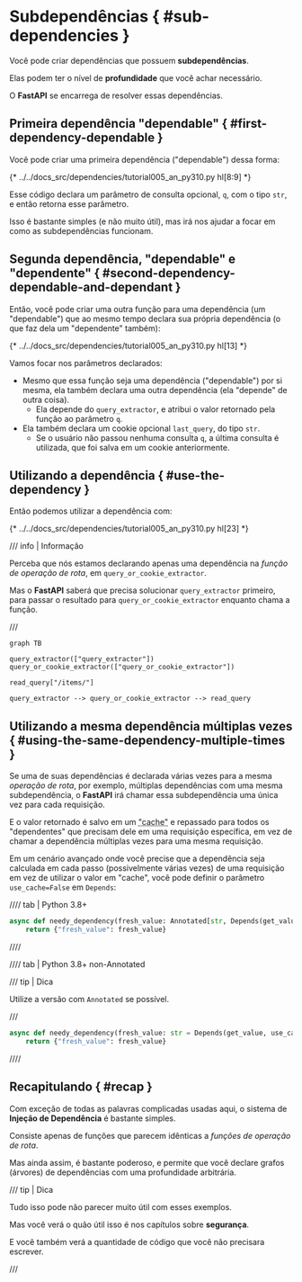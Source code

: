 # Subdependências { #sub-dependencies }

Você pode criar dependências que possuem **subdependências**.

Elas podem ter o nível de **profundidade** que você achar necessário.

O **FastAPI** se encarrega de resolver essas dependências.

## Primeira dependência "dependable" { #first-dependency-dependable }

Você pode criar uma primeira dependência ("dependable") dessa forma:

{* ../../docs_src/dependencies/tutorial005_an_py310.py hl[8:9] *}

Esse código declara um parâmetro de consulta opcional, `q`, com o tipo `str`, e então retorna esse parâmetro.

Isso é bastante simples (e não muito útil), mas irá nos ajudar a focar em como as subdependências funcionam.

## Segunda dependência, "dependable" e "dependente" { #second-dependency-dependable-and-dependant }

Então, você pode criar uma outra função para uma dependência (um "dependable") que ao mesmo tempo declara sua própria dependência (o que faz dela um "dependente" também):

{* ../../docs_src/dependencies/tutorial005_an_py310.py hl[13] *}

Vamos focar nos parâmetros declarados:

* Mesmo que essa função seja uma dependência ("dependable") por si mesma, ela também declara uma outra dependência (ela "depende" de outra coisa).
    * Ela depende do `query_extractor`, e atribui o valor retornado pela função ao parâmetro `q`.
* Ela também declara um cookie opcional `last_query`, do tipo `str`.
    * Se o usuário não passou nenhuma consulta `q`, a última consulta é utilizada, que foi salva em um cookie anteriormente.

## Utilizando a dependência { #use-the-dependency }

Então podemos utilizar a dependência com:

{* ../../docs_src/dependencies/tutorial005_an_py310.py hl[23] *}

/// info | Informação

Perceba que nós estamos declarando apenas uma dependência na *função de operação de rota*, em `query_or_cookie_extractor`.

Mas o **FastAPI** saberá que precisa solucionar `query_extractor` primeiro, para passar o resultado para `query_or_cookie_extractor` enquanto chama a função.

///

```mermaid
graph TB

query_extractor(["query_extractor"])
query_or_cookie_extractor(["query_or_cookie_extractor"])

read_query["/items/"]

query_extractor --> query_or_cookie_extractor --> read_query
```

## Utilizando a mesma dependência múltiplas vezes { #using-the-same-dependency-multiple-times }

Se uma de suas dependências é declarada várias vezes para a mesma *operação de rota*, por exemplo, múltiplas dependências com uma mesma subdependência, o **FastAPI** irá chamar essa subdependência uma única vez para cada requisição.

E o valor retornado é salvo em um <abbr title="Um utilitário/sistema para armazenar valores calculados/gerados para serem reutilizados em vez de computá-los novamente.">"cache"</abbr> e repassado para todos os "dependentes" que precisam dele em uma requisição específica, em vez de chamar a dependência múltiplas vezes para uma mesma requisição.

Em um cenário avançado onde você precise que a dependência seja calculada em cada passo (possivelmente várias vezes) de uma requisição em vez de utilizar o valor em "cache", você pode definir o parâmetro `use_cache=False` em `Depends`:

//// tab | Python 3.8+

```Python hl_lines="1"
async def needy_dependency(fresh_value: Annotated[str, Depends(get_value, use_cache=False)]):
    return {"fresh_value": fresh_value}
```

////

//// tab | Python 3.8+ non-Annotated

/// tip | Dica

Utilize a versão com `Annotated` se possível.

///

```Python hl_lines="1"
async def needy_dependency(fresh_value: str = Depends(get_value, use_cache=False)):
    return {"fresh_value": fresh_value}
```

////

## Recapitulando { #recap }

Com exceção de todas as palavras complicadas usadas aqui, o sistema de **Injeção de Dependência** é bastante simples.

Consiste apenas de funções que parecem idênticas a *funções de operação de rota*.

Mas ainda assim, é bastante poderoso, e permite que você declare grafos (árvores) de dependências com uma profundidade arbitrária.

/// tip | Dica

Tudo isso pode não parecer muito útil com esses exemplos.

Mas você verá o quão útil isso é nos capítulos sobre **segurança**.

E você também verá a quantidade de código que você não precisara escrever.

///
